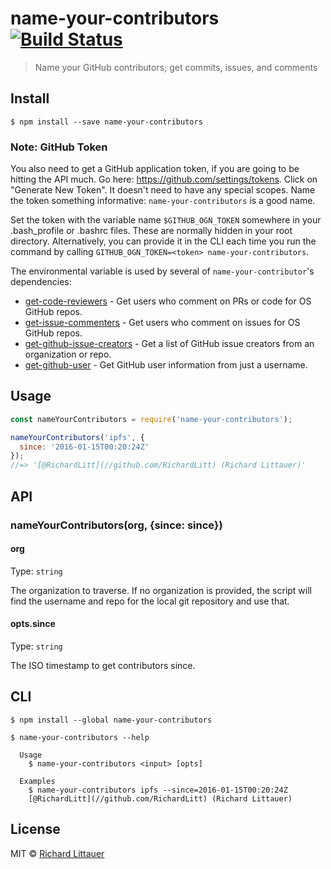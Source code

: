 # name-your-contributors [![Build Status](https://travis-ci.org/RichardLitt/name-your-contributors.svg?branch=master)](https://travis-ci.org/RichardLitt/name-your-contributors)

> Name your GitHub contributors; get commits, issues, and comments

## Install

```
$ npm install --save name-your-contributors
```

### Note: GitHub Token

You also need to get a GitHub application token, if you are going to be hitting the API much. Go here: https://github.com/settings/tokens. Click on "Generate New Token". It doesn't need to have any special scopes. Name the token something informative: `name-your-contributors` is a good name.

Set the token with the variable name `$GITHUB_OGN_TOKEN` somewhere in your .bash_profile or .bashrc files. These are normally hidden in your root directory. Alternatively, you can provide it in the CLI each time you run the command by calling `GITHUB_OGN_TOKEN=<token> name-your-contributors`.

The environmental variable is used by several of `name-your-contributor`'s dependencies:

 * [get-code-reviewers](https://github.com/RichardLitt/get-code-reviewers) - Get users who comment on PRs or code for OS GitHub repos.
 * [get-issue-commenters](https://github.com/richardlitt/get-issue-commenters) - Get users who comment on issues for OS GitHub repos.
 * [get-github-issue-creators](https://github.com/RichardLitt/get-github-issue-creators) - Get a list of GitHub issue creators from an organization or repo.
 * [get-github-user](https://github.com/RichardLitt/get-github-user) - Get GitHub user information from just a username.

## Usage

```js
const nameYourContributors = require('name-your-contributors');

nameYourContributors('ipfs', {
  since: '2016-01-15T00:20:24Z'
});
//=> '[@RichardLitt](//github.com/RichardLitt) (Richard Littauer)'
```


## API

### nameYourContributors(org, {since: since})

#### org

Type: `string`

The organization to traverse. If no organization is provided, the script
will find the username and repo for the local git repository and use that.

#### opts.since

Type: `string`

The ISO timestamp to get contributors since.


## CLI

```
$ npm install --global name-your-contributors
```

```
$ name-your-contributors --help

  Usage
    $ name-your-contributors <input> [opts]

  Examples
    $ name-your-contributors ipfs --since=2016-01-15T00:20:24Z
    [@RichardLitt](//github.com/RichardLitt) (Richard Littauer)

```


## License

MIT © [Richard Littauer](http://burntfen.com)
